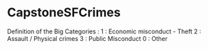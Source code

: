 # CapstoneSFCrimes

Definition of the Big Categories :
	1 : Economic misconduct - Theft
	2 : Assault / Physical crimes
	3 : Public Misconduct
	0 : Other


